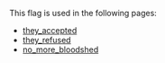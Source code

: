 This flag is used in the following pages:
 - [they_accepted](../events/they_accepted.md)
 - [they_refused](../events/they_refused.md)
 - [no_more_bloodshed](../events/no_more_bloodshed.md)
